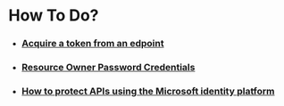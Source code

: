﻿# How To Do?
  
  
- ### [Acquire a token from an edpoint](https://docs.microsoft.com/en-us/azure/active-directory/develop/scenario-desktop-acquire-token?tabs=dotnet)
- ### [Resource Owner Password Credentials](https://docs.microsoft.com/en-us/azure/active-directory/develop/v2-oauth-ropc)
- ### [How to protect APIs using the Microsoft identity platform](https://www.youtube.com/watch?v=IIQ7QW4bYqA)